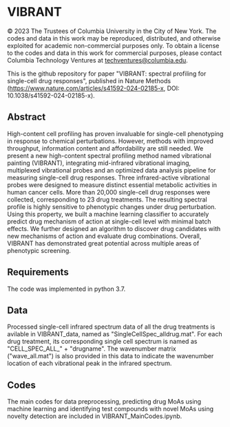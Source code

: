 # VIBRANT

© 2023 The Trustees of Columbia University in the City of New York.  The codes and data in this work may be reproduced, distributed, and otherwise exploited for academic non-commercial purposes only.  To obtain a license to the codes and data in this work for commercial purposes, please contact Columbia Technology Ventures at techventures@columbia.edu.

This is the github repository for paper "VIBRANT: spectral profiling for single-cell drug responses", published in Nature Methods (https://www.nature.com/articles/s41592-024-02185-x, DOI: 10.1038/s41592-024-02185-x). 

## Abstract
High-content cell profiling has proven invaluable for single-cell phenotyping in response to chemical perturbations. However, methods with improved throughput, information content and affordability are still needed. We present a new high-content spectral profiling method named vibrational painting (VIBRANT), integrating mid-infrared vibrational imaging, multiplexed vibrational probes and an optimized data analysis pipeline for measuring single-cell drug responses. Three infrared-active vibrational probes were designed to measure distinct essential metabolic activities in human cancer cells. More than 20,000 single-cell drug responses were collected, corresponding to 23 drug treatments. The resulting spectral profile is highly sensitive to phenotypic changes under drug perturbation. Using this property, we built a machine learning classifier to accurately predict drug mechanism of action at single-cell level with minimal batch effects. We further designed an algorithm to discover drug candidates with new mechanisms of action and evaluate drug combinations. Overall, VIBRANT has demonstrated great potential across multiple areas of phenotypic screening.

## Requirements
The code was implemented in python 3.7.

## Data
Processed single-cell infrared spectrum data of all the drug treatments is avilable in VIBRANT_data, named as "SingleCellSpec_alldrug.mat". For each drug treatment, its corresponding single cell spectrum is named as "CELL_SPEC_ALL_" + "drugname". The wavenumber matrix ("wave_all.mat") is also provided in this data to indicate the wavenumber location of each vibrational peak in the infrared spectrum.

## Codes
The main codes for data preprocessing, predicting drug MoAs using machine learning and identifying test compounds with novel MoAs using novelty detection are included in VIBRANT_MainCodes.ipynb.
